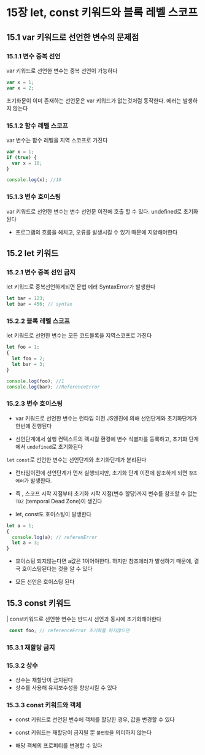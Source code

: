 # 15장 let, const 키워드와 블록 레벨 스코프

## 15.1 var 키워드로 선언한 변수의 문제점

### 15.1.1 변수 중복 선언

var 키워드로 선언한 변수는 중복 선언이 가능하다

```js
var x = 1;
var x = 2;
```

초기화문이 이미 존재하는 선언문은 var 키워드가 없는것처럼 동작한다. 에러는 발생하지 않는다

### 15.1.2 함수 레벨 스코프

var 변수는 함수 레벨을 지역 스코프로 가진다

```js
var x = 1;
if (true) {
  var x = 10;
}

console.log(x); //10
```

### 15.1.3 변수 호이스팅

var 키워드로 선언한 변수는 변수 선언문 이전에 호출 할 수 있다. undefined로 초기화된다

- 프로그램의 흐름을 헤치고, 오류를 발생시킬 수 있기 때문에 지양해야한다

## 15.2 let 키워드

### 15.2.1 변수 중복 선언 금지

let 키워드로 중복선언하게되면 문법 에러 SyntaxError가 발생한다

```js
let bar = 123;
let bar = 456; // syntax
```

### 15.2.2 블록 레벨 스코프

let 키워드로 선언한 변수는 모든 코드블록을 지역스코프로 가진다

```js
let foo = 1;
{
  let foo = 2;
  let bar = 3;
}

console.log(foo); //1
console.log(bar); //ReferenceError
```

### 15.2.3 변수 호이스팅

- var 키워드로 선언한 변수는 런타임 이전 JS엔진에 의해 선언단계와 초기화단계가 한번에 진행된다

- 선언단계에서 실행 컨텍스트의 렉시컬 환경에 변수 식별자를 등록하고, 초기화 단계에서 `undefined`로 초기화된다

`let` `const`로 선언한 변수는 선언단계와 초기화단계가 분리된다

- 런타임이전에 선언단계가 먼저 실행되지만, 초기화 단계 이전에 참조하게 되면 `참조 에러`가 발생한다.

- 즉 , 스코프 시작 지점부터 초기화 시작 지점(변수 할당)까지 변수를 참조할 수 없는 `TDZ` (temporal Dead Zone)이 생긴다

- let, const도 호이스팅이 발생한다

```js
let a = 1;
{
  console.log(a); // referenError
  let a = 3;
}
```

- 호이스팅 되지않는다면 a값은 1이어야한다. 하지만 참조에러가 발생하기 때문에, 결국 호이스팅된다는 것을 알 수 있다

- 모든 선언은 호이스팅 된다

## 15.3 const 키워드

| const키워드로 선언한 변수는 반드시 선언과 동시에 초기화해야한다

```js
 const foo; // referenceError 초기화를 하지않으면
```

### 15.3.1 재할당 금지

### 15.3.2 상수

- 상수는 재할당이 금지된다
- 상수를 사용해 유지보수성을 향상시킬 수 있다

### 15.3.3 const 키워드와 객체

- const 키워드로 선언된 변수에 객체를 할당한 경우, 값을 변경할 수 있다

- const 키워드는 재할당이 금지될 뿐 `불변함`을 의미하지 않는다
- 해당 객체의 프로퍼티를 변경할 수 있다
